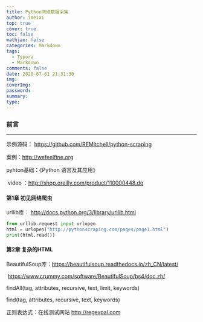```yaml
---
title: Python网络数据采集
author: imeixi
top: true
cover: true
toc: false
mathjax: false
categories: Markdown
tags:
  - Typora
  - Markdown
comments: false
date: 2020-07-01 21:31:30
img:
coverImg:
password:
summary:
type:
---
```


### 前言

------

示例源码： https://github.com/REMitchell/python-scraping

案例：http://wefeelfine.org

pyhton基础：《Python 语言及其应用》

​						video ：http://shop.oreilly.com/product/110000448.do



#### 第1章 初见网络爬虫

urllib库：  http://docs.python.org/3/library/urllib.html

```python
from urllib.request input urlopen
html = urlopen("http://pythonscraping.com/pages/page1.html")
print(html.read())
```

#### 第2章 复杂的HTML

BeautifulSoup库：https://beautifulsoup.readthedocs.io/zh_CN/latest/

​								https://www.crummy.com/software/BeautifulSoup/bs4/doc.zh/

findAll(tag, attributes, recursive, text, limit, keywords)

find(tag, attributes, recursive, text, keywords)



正则表达式：在线测试网站  http://regexpal.com









